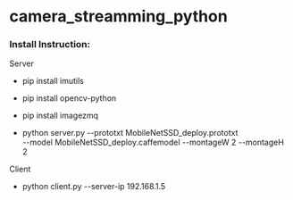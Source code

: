 # camera_streamming_python

### Install Instruction:
Server
* pip install imutils 
* pip install opencv-python
* pip install imagezmq

*  python server.py --prototxt MobileNetSSD_deploy.prototxt \
	--model MobileNetSSD_deploy.caffemodel --montageW 2 --montageH 2
  
Client
* python client.py --server-ip 192.168.1.5
